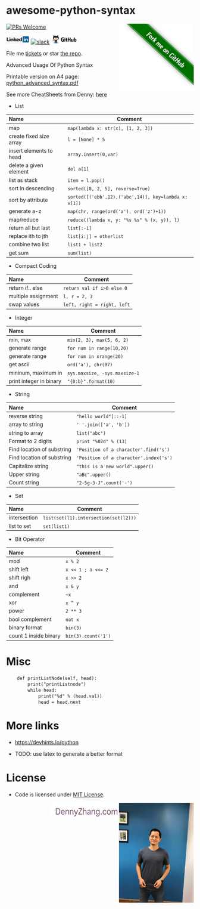 # awesome-python-syntax
<a href="https://github.com/DennyZhang?tab=followers"><img align="right" width="200" height="183" src="https://raw.githubusercontent.com/USDevOps/mywechat-slack-group/master/images/fork_github.png" /></a>

[![PRs Welcome](https://img.shields.io/badge/PRs-welcome-brightgreen.svg)](http://makeapullrequest.com)

[![LinkedIn](https://raw.githubusercontent.com/USDevOps/mywechat-slack-group/master/images/linkedin.png)](https://www.linkedin.com/in/dennyzhang001) <a href="https://www.dennyzhang.com/slack" target="_blank" rel="nofollow"><img src="http://slack.dennyzhang.com/badge.svg" alt="slack"/></a> [![Github](https://raw.githubusercontent.com/USDevOps/mywechat-slack-group/master/images/github.png)](https://github.com/DennyZhang)

File me [tickets](https://github.com/DennyZhang/awesome-python-syntax/issues) or star [the repo](https://github.com/DennyZhang/awesome-python-syntax).

Advanced Usage Of Python Syntax

Printable version on A4 page: [python_advanced_syntax.pdf](python_advanced_syntax.pdf)

See more CheatSheets from Denny: [here](https://github.com/topics/denny-cheatsheets)

- List

| Name                    | Comment                                               |
| :---------------------- | --------------------------------------------------    |
| map                     | `map(lambda x: str(x), [1, 2, 3])`                    |
| create fixed size array | `l = [None] * 5`                                      |
| insert elements to head | `array.insert(0,var)`                                 |
| delete a given element  | `del a[1]`                                            |
| list as stack           | `item = l.pop()`                                      |
| sort in descending      | `sorted([8, 2, 5], reverse=True)`                     |
| sort by attribute       | `sorted([('ebb',12),('abc',14)], key=lambda x: x[1])` |
| generate a-z            | `map(chr, range(ord('a'), ord('z')+1))`               |
| map/reduce              | `reduce((lambda x, y: "%s %s" % (x, y)), l)`          |
| return all but last     | `list[:-1]`                                           |
| replace ith to jth      | `list[i:j] = otherlist`                               |
| combine two list        | `list1 + list2`                                       |
| get sum                 | `sum(list)`                                           |
  
- Compact Coding

| Name                      | Comment                        |
| :------------------------ | ------------------------------ |
| return if.. else          | `return val if i>0 else 0`     |
| multiple assignment       | `l, r = 2, 3`                  |
| swap values               | `left, right = right, left`    |

- Integer

| Name                      | Comment                        |
| :------------------------ | ------------------------------ |
| min, max                  | `min(2, 3), max(5, 6, 2)`      |
| generate range            | `for num in range(10,20)`      |
| generate range            | `for num in xrange(20)`        |
| get ascii                 | `ord('a'), chr(97)`            |
| mininum, maximum in       | `sys.maxsize, -sys.maxsize-1`  |
| print integer in binary   | `"{0:b}".format(10)`           |

- String

| Name                       | Comment                                |
| :------------------------  | -------------------------------------  |
| reverse string             | `"hello world"[::-1]`                  |
| array to string            | `' '.join(['a', 'b'])`                 |
| string to array            | `list("abc")`                          |
| Format to 2 digits         | `print "%02d" % (13)`                  |
| Find location of substring | `'Position of a character'.find('s')`  |
| Find location of substring | `'Position of a character'.index('s')` |
| Capitalize string          | `"this is a new world".upper()`        |
| Upper string               | `"aBc".upper()`                        |
| Count string               | `"2-5g-3-J".count('-')`                |
  
- Set

| Name          | Comment                               |
| :------------ | -----------------------------------   |
| intersection  | `list(set(l1).intersection(set(l2)))` |
| list to set   | `set(list1)`                          |

- Bit Operator

| Name                  | Comment             |
| :-------------        | ----------------    |
| mod                   | `x % 2`             |
| shift left            | `x << 1 ; a <<= 2`  |
| shift righ            | `x >> 2`            |
| and                   | `x & y`             |
| complement            | `~x`                |
| xor                   | `x ^ y`             |
| power                 | `2 ** 3`            |
| bool complement       | `not x`             |
| binary format         | `bin(3)`            |
| count 1 inside binary | `bin(3).count('1')` |

# Misc
```
    def printListNode(self, head):
        print("printListnode")
        while head:
            print("%d" % (head.val))
            head = head.next
```

# More links
- https://devhints.io/python

- TODO: use latex to generate a better format

# License
- Code is licensed under [MIT License](https://www.dennyzhang.com/wp-content/mit_license.txt).

<a href="https://www.dennyzhang.com"><img align="right" width="201" height="268" src="https://raw.githubusercontent.com/USDevOps/mywechat-slack-group/master/images/denny_201706.png"></a>

<a href="https://www.dennyzhang.com"><img align="right" src="https://raw.githubusercontent.com/USDevOps/mywechat-slack-group/master/images/dns_small.png"></a>
